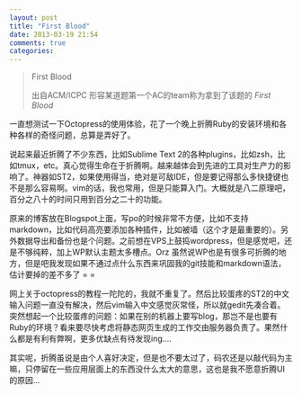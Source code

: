 ```yaml
---
layout: post
title: "First Blood"
date: 2013-03-19 21:54
comments: true
categories: 
---
```


> First Blood
> 
> 出自ACM/ICPC
> 形容某道题第一个AC的team称为拿到了该题的 *First Blood*

一直想测试一下Octopress的使用体验，花了一个晚上折腾Ruby的安装环境和各种各样的奇怪问题，总算是弄好了。

说起来最近折腾了不少东西，比如Sublime Text 2的各种plugins，比如zsh，比如tmux，etc。真心觉得生命在于折腾啊。越来越体会到先进的工具对生产力的影响了。神器如ST2，如果使用得当，绝对是可敌IDE，但是要记得那么多快捷键也不是那么容易啊。vim的话，我也常用，但是只能算入门。大概就是八二原理吧，百分之八十的时间只用到百分之二十的功能。

原来的博客放在Blogspot上面，写po的时候非常不方便，比如不支持markdown，比如代码高亮要添加各种插件，比如被墙（这个才是最重要的）。另外数据导出和备份也是个问题。之前想在VPS上鼓捣wordpress，但是感觉吧，还是不够纯粹，加上WP默认主题太多槽点。Orz 虽然说WP也是有很多可折腾的地方，但是吧我发现如果不通过点什么东西来巩固我的git技能和markdown语法，估计要掉的差不多了 = =

网上关于octopress的教程一陀陀的，我就不重复了。然后比较蛋疼的ST2的中文输入问题一直没有解决，然后vim输入中文感觉灰常怪，所以就gedit先凑合着。突然想起一个比较蛋疼的问题：如果在别的机器上要写blog，那岂不是也要有Ruby的环境？看来要尽快考虑将静态网页生成的工作交由服务器负责了。果然什么都是有利有弊啊，更多优缺点有待发现ing....

其实呢，折腾虽说是由个人喜好决定，但是也不要太过了，码农还是以敲代码为主嘛，只停留在一些应用层面上的东西没什么太大的意思，这也是我不愿意折腾UI的原因...
